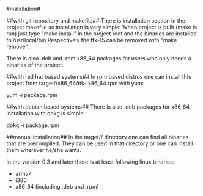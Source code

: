 #installation#

##with git repository and makefile##
There is installation section in the project makefile so installation is very simple: When project is built (make is run) just type "make install" in the project root
and the binaries are installed to /usr/local/bin
Respectively the ttk-15 can be removed with "make remove".

There is also .deb and .rpm x86_64 packages for users who only needs a binaries of the project. 

##with red hat based systems##
In rpm based distros one can install this project from target/<version>/x86_64/ttk-<version>.x86_64.rpm with yum:

yum -i package.rpm

##with debian based systems##
There is also .deb packages for x86_64. installation with dpkg is simple:

dpkg -i package.rpm

##manual installation##
In the target/<version>/ directory one can find all binaries that are precompiled. They can be used in that directory or one can install them wherever he/she wants.

In the version 0.3 and later there is at least following linux binaries:

 * armv7
 * i386
 * x86_64 (including .deb and .rpm)